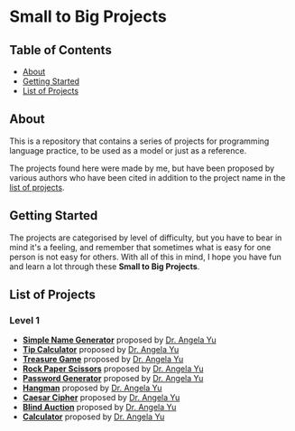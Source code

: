 # Small to Big Projects

## Table of Contents

- [About](#about)
- [Getting Started](#getting-started)
- [List of Projects](#list-of-projects)

## About

This is a repository that contains a series of projects for programming language practice, to be used as a model or just as a reference.

The projects found here were made by me, but have been proposed by various authors who have been cited in addition to the project name in the [list of projects](#list-of-projects).

## Getting Started

The projects are categorised by level of difficulty, but you have to bear in mind it's a feeling, and remember that sometimes what is easy for one person is not easy for others. With all of this in mind, I hope you have fun and learn a lot through these **Small to Big Projects**.  

## List of Projects

### Level 1

- **[Simple Name Generator](/1%20-%20simple-name-generator/)** proposed by [Dr. Angela Yu](https://github.com/angelabauer)
- **[Tip Calculator](/2%20-%20tip-calculator/)** proposed by [Dr. Angela Yu](https://github.com/angelabauer)
- **[Treasure Game](/3%20-%20treasure-game/)** proposed by [Dr. Angela Yu](https://github.com/angelabauer)
- **[Rock Paper Scissors](/4%20-%20rock-paper-scissors/)** proposed by [Dr. Angela Yu](https://github.com/angelabauer)
- **[Password Generator](/5%20-%20password-generator/)** proposed by [Dr. Angela Yu](https://github.com/angelabauer)
- **[Hangman](/6%20-%20hangman/)** proposed by [Dr. Angela Yu](https://github.com/angelabauer)
- **[Caesar Cipher](/7%20-%20caesar-cipher/)** proposed by [Dr. Angela Yu](https://github.com/angelabauer)
- **[Blind Auction](/8%20-%20blind-auction/)** proposed by [Dr. Angela Yu](https://github.com/angelabauer)
- **[Calculator](/9%20-%20calculator/)** proposed by [Dr. Angela Yu](https://github.com/angelabauer)
